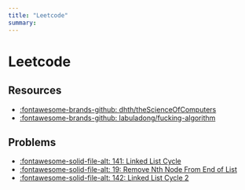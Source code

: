 ```yaml
---
title: "Leetcode"
summary: 
---
```


Leetcode
===

Resources
---

- [:fontawesome-brands-github: dhth/theScienceOfComputers](https://github.com/dhth/theScienceOfComputers/tree/master/dataStructuresAndAlgorithms/src/leetcode)
- [:fontawesome-brands-github: labuladong/fucking-algorithm](https://github.com/labuladong/fucking-algorithm/tree/english)

Problems
---

- [:fontawesome-solid-file-alt: 141: Linked List Cycle](141-linked-list-cycle.md)
- [:fontawesome-solid-file-alt: 19: Remove Nth Node From End of
    List](19-remove-nth-node-from-end-of-list.md)
- [:fontawesome-solid-file-alt: 142: Linked List Cycle
    2](142-linked-list-cycle-2.md)
